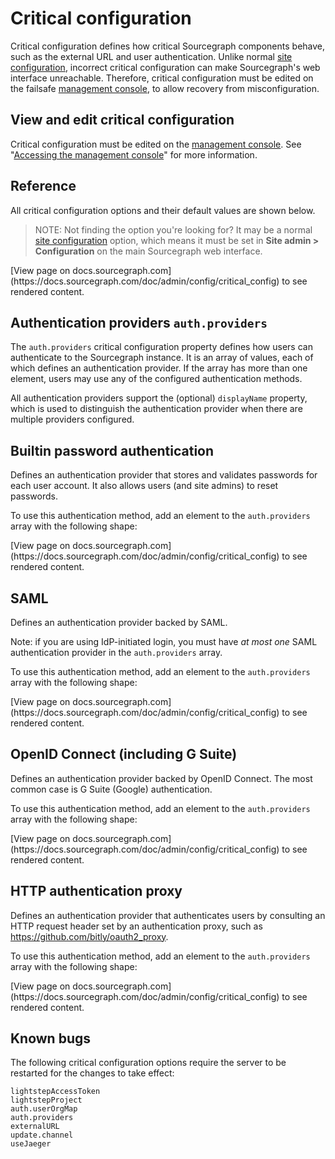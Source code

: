 # Critical configuration

Critical configuration defines how critical Sourcegraph components behave, such as the external URL and user authentication. Unlike normal [site configuration](site_config.md), incorrect critical configuration can make Sourcegraph's web interface unreachable. Therefore, critical configuration must be edited on the failsafe [management console](../management_console.md), to allow recovery from misconfiguration.

## View and edit critical configuration

Critical configuration must be edited on the [management console](../management_console.md). See "[Accessing the management console](../management_console.md#accessing-the-management-console)" for more information.

## Reference

All critical configuration options and their default values are shown below.

> NOTE: Not finding the option you're looking for? It may be a normal [site configuration](site_config.md) option, which means it must be set in **Site admin > Configuration** on the main Sourcegraph web interface.

<div markdown-func=jsonschemadoc jsonschemadoc:path="admin/config/critical.schema.json">[View page on docs.sourcegraph.com](https://docs.sourcegraph.com/doc/admin/config/critical_config) to see rendered content.</div>

## Authentication providers `auth.providers`

The `auth.providers` critical configuration property defines how users can authenticate to the Sourcegraph instance. It is an array of values, each of which defines an authentication provider. If the array has more than one element, users may use any of the configured authentication methods.

All authentication providers support the (optional) `displayName` property, which is used to distinguish the authentication provider when there are multiple providers configured.

## Builtin password authentication

Defines an authentication provider that stores and validates passwords for each user account. It also allows users (and site admins) to reset passwords.

To use this authentication method, add an element to the `auth.providers` array with the following shape:

<div markdown-func=jsonschemadoc jsonschemadoc:path="admin/config/critical.schema.json" jsonschemadoc:ref="#/definitions/BuiltinAuthProvider">[View page on docs.sourcegraph.com](https://docs.sourcegraph.com/doc/admin/config/critical_config) to see rendered content.</div>

## SAML

Defines an authentication provider backed by SAML.

Note: if you are using IdP-initiated login, you must have _at most one_ SAML authentication provider in the `auth.providers` array.

To use this authentication method, add an element to the `auth.providers` array with the following shape:

<div markdown-func=jsonschemadoc jsonschemadoc:path="admin/config/critical.schema.json" jsonschemadoc:ref="#/definitions/SAMLAuthProvider">[View page on docs.sourcegraph.com](https://docs.sourcegraph.com/doc/admin/config/critical_config) to see rendered content.</div>

## OpenID Connect (including G Suite)

Defines an authentication provider backed by OpenID Connect. The most common case is G Suite (Google) authentication.

To use this authentication method, add an element to the `auth.providers` array with the following shape:

<div markdown-func=jsonschemadoc jsonschemadoc:path="admin/config/critical.schema.json" jsonschemadoc:ref="#/definitions/OpenIDConnectAuthProvider">[View page on docs.sourcegraph.com](https://docs.sourcegraph.com/doc/admin/config/critical_config) to see rendered content.</div>

## HTTP authentication proxy

Defines an authentication provider that authenticates users by consulting an HTTP request header set by an authentication proxy, such as https://github.com/bitly/oauth2_proxy.

To use this authentication method, add an element to the `auth.providers` array with the following shape:

<div markdown-func=jsonschemadoc jsonschemadoc:path="admin/config/critical.schema.json" jsonschemadoc:ref="#/definitions/HTTPHeaderAuthProvider">[View page on docs.sourcegraph.com](https://docs.sourcegraph.com/doc/admin/config/critical_config) to see rendered content.</div>

## Known bugs

The following critical configuration options require the server to be restarted for the changes to take effect:

```
lightstepAccessToken
lightstepProject
auth.userOrgMap
auth.providers
externalURL
update.channel
useJaeger
```
